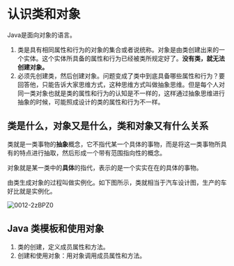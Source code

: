 # 认识类和对象

Java是面向对象的语言。

1. 类是具有相同属性和行为的对象的集合或者说统称。对象是由类创建出来的一个实体。这个实体所具备的属性和行为已经被类所规定好了。**没有类，就无法创建对象。**
2. 必须先创建类，然后创建对象。问题变成了类中到底具备哪些属性和行为？要回答他，只能告诉大家思维方式，这种思维方式叫做抽象思维。但是每个人对同一类对象也就是类的属性和行为的认知是不一样的，这样通过抽象思维进行抽象的时候，可能照成设计的类的属性和行为不一样。

## 类是什么，对象又是什么，类和对象又有什么关系

类就是一类事物的**抽象**概念，它不指代某一个具体的事物，而是将这一类事物所具有的特点进行抽取，然后形成一个带有范围指向性的概念。

对象就是某一类中的**具体**的指代，表示的是一个实实在在的具体的事物。

由类生成对象的过程叫做实例化。如下图所示，类就相当于汽车设计图，生产的车好比就是实例化。

![0012-2zBPZ0](https://cdn-static.learntech.cn/notes/20211005/0012-2zBPZ0.png!min)

## Java 类模板和使用对象

1. 类的创建，定义成员属性和方法。
2. 创建和使用对象：用对象调用成员属性和方法。
